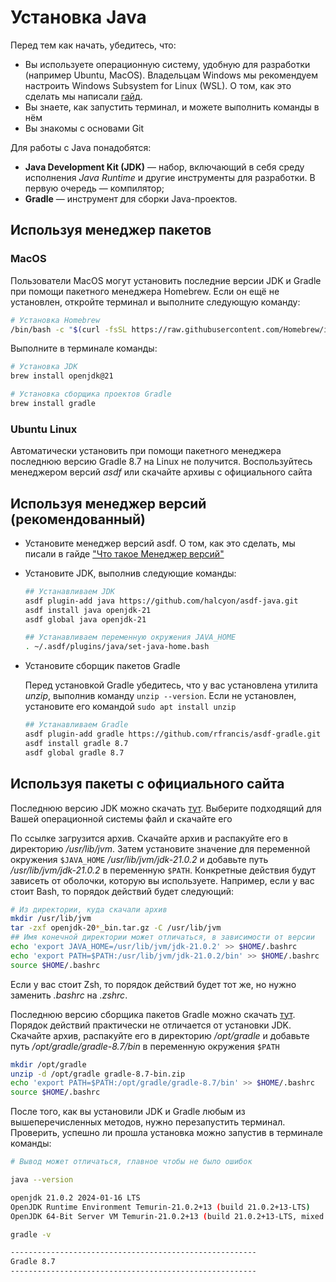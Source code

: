 # Установка Java

Перед тем как начать, убедитесь, что:

* Вы используете операционную систему, удобную для разработки (например Ubuntu, MacOS). Владельцам Windows мы рекомендуем настроить Windows Subsystem for Linux (WSL). О том, как это сделать мы написали [гайд](https://ru.hexlet.io/blog/posts/ubuntu-linux-in-windows).
* Вы знаете, как запустить терминал, и можете выполнить команды в нём
* Вы знакомы с основами Git

Для работы с Java понадобятся:

* **Java Development Kit (JDK)** — набор, включающий в себя среду исполнения *Java Runtime* и другие инструменты для разработки. В первую очередь — компилятор;
* **Gradle** — инструмент для сборки Java-проектов.

## Используя менеджер пакетов

### MacOS

Пользователи MacOS могут установить последние версии JDK и Gradle при помощи пакетного менеджера Homebrew. Если он ещё не установлен, откройте терминал и выполните следующую команду:

```bash
# Установка Homebrew
/bin/bash -c "$(curl -fsSL https://raw.githubusercontent.com/Homebrew/install/HEAD/install.sh)"
```

Выполните в терминале команды:

```bash
# Установка JDK
brew install openjdk@21

# Установка сборщика проектов Gradle
brew install gradle
```

### Ubuntu Linux

Автоматически установить при помощи пакетного менеджера последнюю версию Gradle 8.7 на Linux не получится. Воспользуйтесь менеджером версий *asdf* или скачайте архивы с официального сайта

## Используя менеджер версий (рекомендованный)

* Установите менеджер версий asdf. О том, как это сделать, мы писали в гайде ["Что такое Менеджер версий"](https://ru.hexlet.io/blog/posts/version-managers)
* Установите JDK, выполнив следующие команды:

    ```bash
    ## Устанавливаем JDK
    asdf plugin-add java https://github.com/halcyon/asdf-java.git
    asdf install java openjdk-21
    asdf global java openjdk-21

    ## Устанавливаем переменную окружения JAVA_HOME
    . ~/.asdf/plugins/java/set-java-home.bash
    ```

* Установите сборщик пакетов Gradle

    Перед установкой Gradle убедитесь, что у вас установлена утилита *unzip*, выполнив команду `unzip --version`. Если не установлен, установите его командой `sudo apt install unzip`

    ```bash
    ## Устанавливаем Gradle
    asdf plugin-add gradle https://github.com/rfrancis/asdf-gradle.git
    asdf install gradle 8.7
    asdf global gradle 8.7
    ```

## Используя пакеты с официального сайта

Последнюю версию JDK можно скачать [тут](https://adoptium.net/temurin/releases/?version=21). Выберите подходящий для Вашей операционной системы файл и скачайте его

По ссылке загрузится архив. Скачайте архив и распакуйте его в директорию */usr/lib/jvm*. Затем установите значение для переменной окружения `$JAVA_HOME` */usr/lib/jvm/jdk-21.0.2* и добавьте путь */usr/lib/jvm/jdk-21.0.2* в переменную `$PATH`. Конкретные действия будут зависеть от оболочки, которую вы используете. Например, если у вас стоит Bash, то порядок действий будет следующий:

```bash
# Из директории, куда скачали архив
mkdir /usr/lib/jvm
tar -zxf openjdk-20*_bin.tar.gz -С /usr/lib/jvm
## Имя конечной директории может отличаться, в зависимости от версии
echo 'export JAVA_HOME=/usr/lib/jvm/jdk-21.0.2' >> $HOME/.bashrc
echo 'export PATH=$PATH:/usr/lib/jvm/jdk-21.0.2/bin' >> $HOME/.bashrc
source $HOME/.bashrc
```

Если у вас стоит Zsh, то порядок действий будет тот же, но нужно заменить *.bashrc* на *.zshrc*.

Последнюю версию сборщика пакетов Gradle можно скачать [тут](https://gradle.org/releases/). Порядок действий практически не отличается от установки JDK. Скачайте архив, распакуйте его в директорию */opt/gradle* и добавьте путь */opt/gradle/gradle-8.7/bin* в переменную окружения `$PATH`

```bash
mkdir /opt/gradle
unzip -d /opt/gradle gradle-8.7-bin.zip
echo 'export PATH=$PATH:/opt/gradle/gradle-8.7/bin' >> $HOME/.bashrc
source $HOME/.bashrc
```

После того, как вы установили JDK и Gradle любым из вышеперечисленных методов, нужно перезапустить терминал. Проверить, успешно ли прошла установка можно запустив в терминале команды:

```bash
# Вывод может отличаться, главное чтобы не было ошибок

java --version

openjdk 21.0.2 2024-01-16 LTS
OpenJDK Runtime Environment Temurin-21.0.2+13 (build 21.0.2+13-LTS)
OpenJDK 64-Bit Server VM Temurin-21.0.2+13 (build 21.0.2+13-LTS, mixed mode, sharing)

gradle -v

-------------------------------------------------------
Gradle 8.7
-------------------------------------------------------
```
